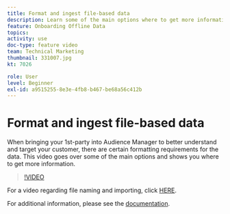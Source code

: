 ```yaml
---
title: Format and ingest file-based data
description: Learn some of the main options where to get more information when bringing your 1st-party into Audience Manager to better understand and target your customer. Find out about certain formatting requirements for the data.
feature: Onboarding Offline Data
topics: 
activity: use
doc-type: feature video
team: Technical Marketing
thumbnail: 331007.jpg
kt: 7026

role: User
level: Beginner
exl-id: a9515255-8e3e-4fb8-b467-be68a56c412b
---
```

# Format and ingest file-based data

When bringing your 1st-party into Audience Manager to better understand and target your customer, there are certain formatting requirements for the data. This video goes over some of the main options and shows you where to get more information.

>[!VIDEO](https://video.tv.adobe.com/v/331007/?quality=12&learn=on)

For a video regarding file naming and importing, click [HERE](steps-for-ingesting-file-based-data.md).

For additional information, please see the [documentation](https://experienceleague.adobe.com/docs/audience-manager/user-guide/implementation-integration-guides/sending-audience-data/batch-data-transfer-process/inbound-file-contents.html?).
